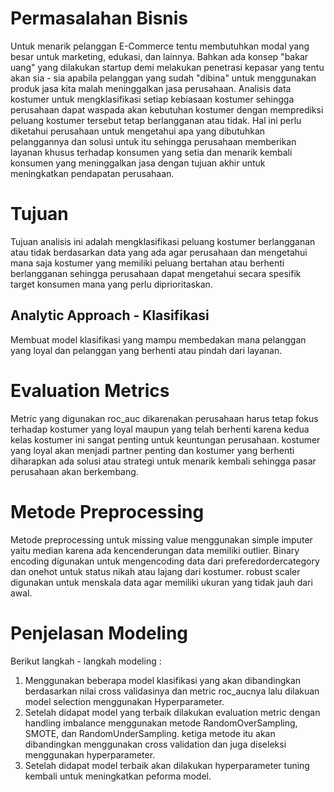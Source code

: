 # Permasalahan Bisnis

Untuk menarik pelanggan E-Commerce tentu membutuhkan modal yang besar untuk marketing, edukasi, dan lainnya. Bahkan ada konsep "bakar uang" yang dilakukan startup 
demi melakukan penetrasi kepasar yang tentu akan sia - sia apabila pelanggan yang sudah "dibina" untuk menggunakan produk jasa kita malah meninggalkan jasa perusahaan. 
Analisis data kostumer untuk mengklasifikasi setiap kebiasaan kostumer sehingga perusahaan dapat waspada akan kebutuhan kostumer dengan memprediksi 
peluang kostumer tersebut tetap berlangganan atau tidak. Hal ini perlu diketahui perusahaan untuk mengetahui apa yang dibutuhkan pelanggannya dan solusi untuk itu sehingga perusahaan memberikan layanan khusus terhadap konsumen yang setia dan menarik kembali konsumen yang meninggalkan jasa dengan tujuan akhir untuk meningkatkan pendapatan perusahaan.

# Tujuan

Tujuan analisis ini adalah mengklasifikasi peluang kostumer berlangganan atau tidak berdasarkan data yang ada agar perusahaan dan mengetahui mana saja 
kostumer yang memiliki peluang bertahan atau berhenti berlangganan sehingga perusahaan dapat mengetahui secara spesifik target konsumen mana yang perlu diprioritaskan.

## Analytic Approach - Klasifikasi

Membuat model klasifikasi yang mampu membedakan mana pelanggan yang loyal dan pelanggan yang berhenti atau pindah dari layanan.

# Evaluation Metrics

Metric yang digunakan roc_auc dikarenakan perusahaan harus tetap fokus terhadap kostumer yang loyal maupun yang telah berhenti karena kedua kelas kostumer ini 
sangat penting untuk keuntungan perusahaan. kostumer yang loyal akan menjadi partner penting dan kostumer yang berhenti diharapkan ada solusi atau strategi untuk 
menarik kembali sehingga pasar perusahaan akan berkembang.

# Metode Preprocessing

Metode preprocessing untuk missing value menggunakan simple imputer yaitu median karena ada kencenderungan data memiliki outlier. Binary encoding digunakan
untuk mengencoding data dari preferedordercategory dan onehot untuk status nikah atau lajang dari kostumer. robust scaler digunakan untuk menskala data agar memiliki ukuran yang tidak jauh dari awal.

# Penjelasan Modeling

Berikut langkah - langkah modeling :
1. Menggunakan beberapa model klasifikasi yang akan dibandingkan berdasarkan nilai cross validasinya dan metric roc_aucnya lalu dilakuan model selection menggunakan Hyperparameter. 
2. Setelah didapat model yang terbaik dilakukan evaluation metric dengan handling imbalance menggunakan metode RandomOverSampling, SMOTE, dan RandomUnderSampling. ketiga metode itu akan dibandingkan menggunakan cross validation dan juga diseleksi menggunakan hyperparameter.
3. Setelah didapat model terbaik akan dilakukan hyperparameter tuning kembali untuk meningkatkan peforma model.
